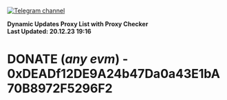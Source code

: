 [![Telegram channel](https://img.shields.io/endpoint?url=https://runkit.io/damiankrawczyk/telegram-badge/branches/master?url=https://t.me/n4z4v0d)](https://t.me/n4z4v0d) 

**Dynamic Updates Proxy List with Proxy Checker**  
**Last Updated: 20.12.23 19:16**

# DONATE (_any evm_) - 0xDEADf12DE9A24b47Da0a43E1bA70B8972F5296F2
